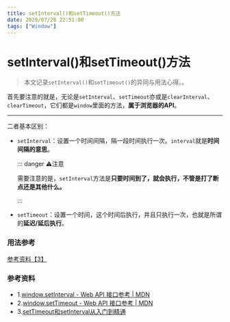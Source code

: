 ```yaml
---
title: setInterval()和setTimeout()方法
date: 2020/07/28 22:51:00
tags: ["Window"]
---
```


# setInterval()和setTimeout()方法

<ClientOnly>
  <display-bar :displayData="$frontmatter"></display-bar>
</ClientOnly>

> 本文记录`setInterval()`和`setTimeout()`的异同与用法心得。。

首先要注意的就是，无论是`setInterval`、`setTimeout`亦或是`clearInterval`、`clearTimeout`，它们都是`window`里面的方法，**属于浏览器的API**。

****

二者基本区别：

* `setInterval`：设置一个时间间隔，隔一段时间执行一次。`interval`就是**时间间隔的意思**。

  ::: danger ⚠️注意

  需要注意的是，`setInterval`方法是**只要时间到了，就会执行，不管是打了断点还是其他什么。**

  :::

* `setTimeout`：设置一个时间，这个时间后执行，并且只执行一次，也就是所谓的**延迟/延后执行**。

### 用法参考

[参考资料【3】](#参考资料)

### 参考资料

* 1.[window.setInterval - Web API 接口参考 | MDN](https://developer.mozilla.org/zh-CN/docs/Web/API/Window/setInterval)
* 2.[window.setTimeout - Web API 接口参考 | MDN](https://developer.mozilla.org/zh-CN/docs/Web/API/Window/setTimeout)
* 3.[setTimeout和setInterval从入门到精通](https://www.cnblogs.com/pelli/p/6225858.html)

